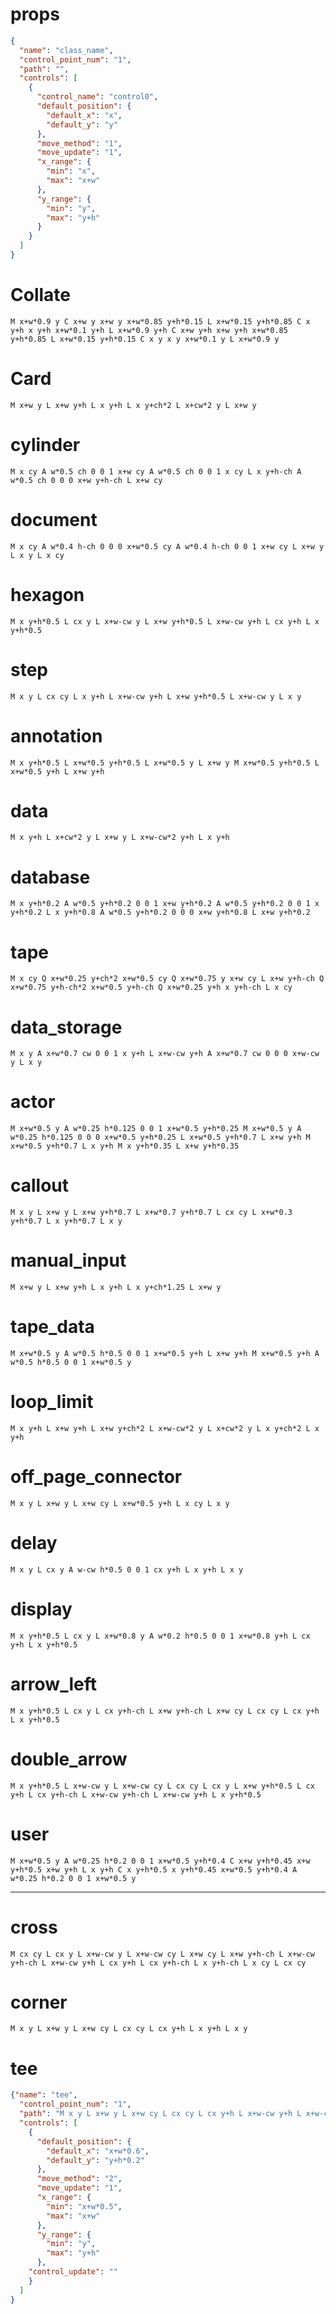 # props

```json
{
  "name": "class_name",
  "control_point_num": "1",
  "path": "",
  "controls": [
    {
      "control_name": "control0",
      "default_position": {
        "default_x": "x",
        "default_y": "y"
      },
      "move_method": "1",
      "move_update": "1",
      "x_range": {
        "min": "x",
        "max": "x+w"
      },
      "y_range": {
        "min": "y",
        "max": "y+h"
      }
    }
  ]
}
```

# Collate

```
M x+w*0.9 y C x+w y x+w y x+w*0.85 y+h*0.15 L x+w*0.15 y+h*0.85 C x y+h x y+h x+w*0.1 y+h L x+w*0.9 y+h C x+w y+h x+w y+h x+w*0.85 y+h*0.85 L x+w*0.15 y+h*0.15 C x y x y x+w*0.1 y L x+w*0.9 y
```

# Card

```
M x+w y L x+w y+h L x y+h L x y+ch*2 L x+cw*2 y L x+w y
```

# cylinder

```
M x cy A w*0.5 ch 0 0 1 x+w cy A w*0.5 ch 0 0 1 x cy L x y+h-ch A w*0.5 ch 0 0 0 x+w y+h-ch L x+w cy
```

# document

``` 
M x cy A w*0.4 h-ch 0 0 0 x+w*0.5 cy A w*0.4 h-ch 0 0 1 x+w cy L x+w y L x y L x cy
```

# hexagon

```
M x y+h*0.5 L cx y L x+w-cw y L x+w y+h*0.5 L x+w-cw y+h L cx y+h L x y+h*0.5
```

# step

```
M x y L cx cy L x y+h L x+w-cw y+h L x+w y+h*0.5 L x+w-cw y L x y
```

# annotation

```
M x y+h*0.5 L x+w*0.5 y+h*0.5 L x+w*0.5 y L x+w y M x+w*0.5 y+h*0.5 L x+w*0.5 y+h L x+w y+h
```

# data

```
M x y+h L x+cw*2 y L x+w y L x+w-cw*2 y+h L x y+h
```

# database

```
M x y+h*0.2 A w*0.5 y+h*0.2 0 0 1 x+w y+h*0.2 A w*0.5 y+h*0.2 0 0 1 x y+h*0.2 L x y+h*0.8 A w*0.5 y+h*0.2 0 0 0 x+w y+h*0.8 L x+w y+h*0.2
```

# tape

```
M x cy Q x+w*0.25 y+ch*2 x+w*0.5 cy Q x+w*0.75 y x+w cy L x+w y+h-ch Q x+w*0.75 y+h-ch*2 x+w*0.5 y+h-ch Q x+w*0.25 y+h x y+h-ch L x cy
```

# data_storage

```
M x y A x+w*0.7 cw 0 0 1 x y+h L x+w-cw y+h A x+w*0.7 cw 0 0 0 x+w-cw y L x y
```

# actor

```
M x+w*0.5 y A w*0.25 h*0.125 0 0 1 x+w*0.5 y+h*0.25 M x+w*0.5 y A w*0.25 h*0.125 0 0 0 x+w*0.5 y+h*0.25 L x+w*0.5 y+h*0.7 L x+w y+h M x+w*0.5 y+h*0.7 L x y+h M x y+h*0.35 L x+w y+h*0.35
```

# callout

```
M x y L x+w y L x+w y+h*0.7 L x+w*0.7 y+h*0.7 L cx cy L x+w*0.3 y+h*0.7 L x y+h*0.7 L x y
```

# manual_input

```
M x+w y L x+w y+h L x y+h L x y+ch*1.25 L x+w y
```

# tape_data

```
M x+w*0.5 y A w*0.5 h*0.5 0 0 1 x+w*0.5 y+h L x+w y+h M x+w*0.5 y+h A w*0.5 h*0.5 0 0 1 x+w*0.5 y
```

# loop_limit

```
M x y+h L x+w y+h L x+w y+ch*2 L x+w-cw*2 y L x+cw*2 y L x y+ch*2 L x y+h
```

# off_page_connector

```
M x y L x+w y L x+w cy L x+w*0.5 y+h L x cy L x y
```

# delay

```
M x y L cx y A w-cw h*0.5 0 0 1 cx y+h L x y+h L x y
```

# display

```
M x y+h*0.5 L cx y L x+w*0.8 y A w*0.2 h*0.5 0 0 1 x+w*0.8 y+h L cx y+h L x y+h*0.5
```

# arrow_left

```
M x y+h*0.5 L cx y L cx y+h-ch L x+w y+h-ch L x+w cy L cx cy L cx y+h L x y+h*0.5
```

# double_arrow

```
M x y+h*0.5 L x+w-cw y L x+w-cw cy L cx cy L cx y L x+w y+h*0.5 L cx y+h L cx y+h-ch L x+w-cw y+h-ch L x+w-cw y+h L x y+h*0.5
```

# user

```
M x+w*0.5 y A w*0.25 h*0.2 0 0 1 x+w*0.5 y+h*0.4 C x+w y+h*0.45 x+w y+h*0.5 x+w y+h L x y+h C x y+h*0.5 x y+h*0.45 x+w*0.5 y+h*0.4 A w*0.25 h*0.2 0 0 1 x+w*0.5 y
```

---------------------------

# cross

```
M cx cy L cx y L x+w-cw y L x+w-cw cy L x+w cy L x+w y+h-ch L x+w-cw y+h-ch L x+w-cw y+h L cx y+h L cx y+h-ch L x y+h-ch L x cy L cx cy
```

# corner

```
M x y L x+w y L x+w cy L cx cy L cx y+h L x y+h L x y
```

# tee

```json
{"name": "tee",
  "control_point_num": "1",
  "path": "M x y L x+w y L x+w cy L cx cy L cx y+h L x+w-cw y+h L x+w-cw cy L x cy L x y",
  "controls": [
    {
      "default_position": {
        "default_x": "x+w*0.6",
        "default_y": "y+h*0.2"
      },
      "move_method": "2",
      "move_update": "1",
      "x_range": {
        "min": "x+w*0.5",
        "max": "x+w"
      },
      "y_range": {
        "min": "y",
        "max": "y+h"
      },
    "control_update": ""
    }
  ]
}
```
